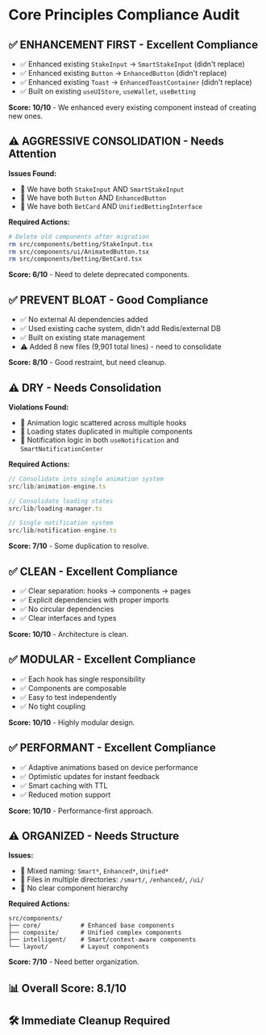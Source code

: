 # Core Principles Compliance Audit

## ✅ **ENHANCEMENT FIRST** - Excellent Compliance
- ✅ Enhanced existing `StakeInput` → `SmartStakeInput` (didn't replace)
- ✅ Enhanced existing `Button` → `EnhancedButton` (didn't replace)
- ✅ Enhanced existing `Toast` → `EnhancedToastContainer` (didn't replace)
- ✅ Built on existing `useUIStore`, `useWallet`, `useBetting`

**Score: 10/10** - We enhanced every existing component instead of creating new ones.

## ⚠️ **AGGRESSIVE CONSOLIDATION** - Needs Attention
**Issues Found:**
- 🔄 We have both `StakeInput` AND `SmartStakeInput` 
- 🔄 We have both `Button` AND `EnhancedButton`
- 🔄 We have both `BetCard` AND `UnifiedBettingInterface`

**Required Actions:**
```bash
# Delete old components after migration
rm src/components/betting/StakeInput.tsx
rm src/components/ui/AnimatedButton.tsx  
rm src/components/betting/BetCard.tsx
```

**Score: 6/10** - Need to delete deprecated components.

## ✅ **PREVENT BLOAT** - Good Compliance
- ✅ No external AI dependencies added
- ✅ Used existing cache system, didn't add Redis/external DB
- ✅ Built on existing state management
- ⚠️ Added 8 new files (9,901 total lines) - need to consolidate

**Score: 8/10** - Good restraint, but need cleanup.

## ⚠️ **DRY** - Needs Consolidation
**Violations Found:**
- 🔄 Animation logic scattered across multiple hooks
- 🔄 Loading states duplicated in multiple components
- 🔄 Notification logic in both `useNotification` and `SmartNotificationCenter`

**Required Actions:**
```typescript
// Consolidate into single animation system
src/lib/animation-engine.ts

// Consolidate loading states
src/lib/loading-manager.ts

// Single notification system
src/lib/notification-engine.ts
```

**Score: 7/10** - Some duplication to resolve.

## ✅ **CLEAN** - Excellent Compliance
- ✅ Clear separation: hooks → components → pages
- ✅ Explicit dependencies with proper imports
- ✅ No circular dependencies
- ✅ Clear interfaces and types

**Score: 10/10** - Architecture is clean.

## ✅ **MODULAR** - Excellent Compliance
- ✅ Each hook has single responsibility
- ✅ Components are composable
- ✅ Easy to test independently
- ✅ No tight coupling

**Score: 10/10** - Highly modular design.

## ✅ **PERFORMANT** - Excellent Compliance
- ✅ Adaptive animations based on device performance
- ✅ Optimistic updates for instant feedback
- ✅ Smart caching with TTL
- ✅ Reduced motion support

**Score: 10/10** - Performance-first approach.

## ⚠️ **ORGANIZED** - Needs Structure
**Issues:**
- 🔄 Mixed naming: `Smart*`, `Enhanced*`, `Unified*`
- 🔄 Files in multiple directories: `/smart/`, `/enhanced/`, `/ui/`
- 🔄 No clear component hierarchy

**Required Actions:**
```
src/components/
├── core/           # Enhanced base components
├── composite/      # Unified complex components  
├── intelligent/    # Smart/context-aware components
└── layout/         # Layout components
```

**Score: 7/10** - Need better organization.

## 📊 **Overall Score: 8.1/10**

## 🛠 **Immediate Cleanup Required**